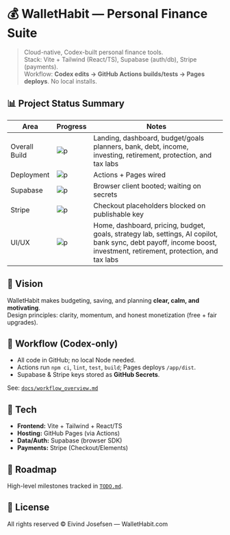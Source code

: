 # 💰 WalletHabit — Personal Finance Suite

> Cloud-native, Codex-built personal finance tools.  
> Stack: Vite + Tailwind (React/TS), Supabase (auth/db), Stripe (payments).  
> Workflow: **Codex edits → GitHub Actions builds/tests → Pages deploys**. No local installs.

## 📊 Project Status Summary

| Area | Progress | Notes |
|------|----------|------|
| Overall Build | ![p](https://progress-bar.dev/68/) | Landing, dashboard, budget/goals planners, bank, debt, income, investing, retirement, protection, and tax labs |
| Deployment | ![p](https://progress-bar.dev/100/) | Actions + Pages wired |
| Supabase | ![p](https://progress-bar.dev/30/) | Browser client booted; waiting on secrets |
| Stripe | ![p](https://progress-bar.dev/25/) | Checkout placeholders blocked on publishable key |
| UI/UX | ![p](https://progress-bar.dev/95/) | Home, dashboard, pricing, budget, goals, strategy lab, settings, AI copilot, bank sync, debt payoff, income boost, investment, retirement, protection, and tax labs |

## 🌟 Vision
WalletHabit makes budgeting, saving, and planning **clear, calm, and motivating**.  
Design principles: clarity, momentum, and honest monetization (free + fair upgrades).

## 🧭 Workflow (Codex-only)
- All code in GitHub; no local Node needed.
- Actions run `npm ci`, `lint`, `test`, `build`; Pages deploys `/app/dist`.
- Supabase & Stripe keys stored as **GitHub Secrets**.

See: [`docs/workflow_overview.md`](docs/workflow_overview.md)

## 🧩 Tech
- **Frontend:** Vite + Tailwind + React/TS
- **Hosting:** GitHub Pages (via Actions)
- **Data/Auth:** Supabase (browser SDK)
- **Payments:** Stripe (Checkout/Elements)

## 🚀 Roadmap
High-level milestones tracked in [`TODO.md`](TODO.md).

## 📄 License
All rights reserved © Eivind Josefsen — WalletHabit.com

